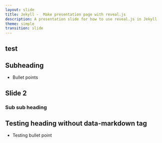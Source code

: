 ```yaml
---
layout: slide
title: Jekyll -  Make presentation page with reveal.js
description: A presentation slide for how to use reveal.js in Jekyll
theme: simple
transition: slide
---
```


<section data-markdown>

# test

## Subheading

 - Bullet points


</section>

<section data-markdown>

## Slide 2

### Sub sub heading

</section>

<section>


# Testing heading without data-markdown tag

- Testing bullet point


</section>
